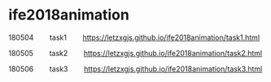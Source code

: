 # ife2018animation

180504
        task1
        https://letzxgjs.github.io/ife2018animation/task1.html

180505
        task2
        https://letzxgjs.github.io/ife2018animation/task2.html
        
180506
        task3
        https://letzxgjs.github.io/ife2018animation/task3.html
